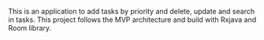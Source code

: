 This is an application to add tasks by priority and delete, update and search in tasks.
This project follows the MVP architecture and build with Rxjava and Room library.
